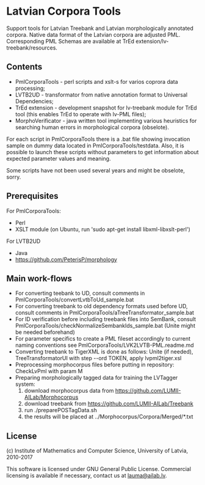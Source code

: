 Latvian Corpora Tools
=====================

Support tools for Latvian Treebank and Latvian morphologically annotated
corpora. Native data format of the Latvian corpora are adjusted PML.
Corresponding PML Schemas are available at
TrEd extension/lv-treebank/resources.

Contents
--------

* PmlCorporaTools - perl scripts and xslt-s for varios coprora data processing;
* LVTB2UD - transformator from native annotation format to Universal
Dependencies;
* TrEd extension - development snapshot for lv-treebank module for TrEd tool
(this enables TrEd to operate with lv-PML files);
* MorphoVerificator - java written tool implementing various heuristics for
searching human errors in morphological corpora (obselote).

For each script in PmlCorporaTools there is a .bat file showing invocation
sample on dummy data located in PmlCorporaTools/testdata. Also, it is possible
to launch these scripts without parameters to get information about expected
parameter values and meaning.

Some scripts have not been used several years and might be obselote, sorry.

Prerequisites
-------------
For PmlCorporaTools:
* Perl
* XSLT module (on Ubuntu, run 'sudo apt-get install libxml-libxslt-perl')

For LVTB2UD
* Java
* https://github.com/PeterisP/morphology


Main work-flows
---------------

* For converting teebank to UD, consult comments in
  PmlCorporaTools/convertLvtbToUd_sample.bat
* For converting treebank to old dependency formats used before UD, consult
  comments in PmlCorporaTools/aTreeTransformator_sample.bat
* For ID verification before including treebank files into SemBank, consult
  PmlCorporaTools/checkNormalizeSembankIds_sample.bat (Unite might be needed
  beforehand)
* For parameter specifics to create a PML fileset accordingly to current
  naming conventions see PmlCorporaTools/LVK2LVTB-PML.readme.md
* Converting treebank to TigerXML is done as follows: Unite (if needed),
  TreeTransformatorUI with step --ord TOKEN, apply lvpml2tiger.xsl
* Preprocessing morphocorpus files before putting in repository: CheckLvPml
  with param M
* Preparing morphologically tagged data for training the LVTagger system:
  1.	download morphocorpus data from https://github.com/LUMII-AILab/Morphocorpus	
  2.	download treebank from https://github.com/LUMII-AILab/Treebank
  3.	run ./preparePOSTagData.sh
  4.	the results will be placed at ../Morphocorpus/Corpora/Merged/*.txt

License
-------

(c) Institute of Mathematics and Computer Science, University of Latvia, 2010-2017

This software is licensed under GNU General Public License.
Commercial licensing is available if necessary, contact us at lauma@ailab.lv.
